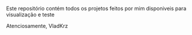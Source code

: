 Este repositório contém todos os projetos feitos por mim disponiveis para visualização e teste

Atenciosamente,
VladKrz
